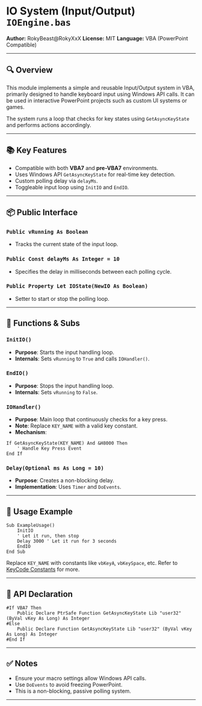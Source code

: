 # IO System (Input/Output) `IOEngine.bas`

**Author:** RokyBeast\@RokyXxX
**License:** MIT
**Language:** VBA (PowerPoint Compatible)

---

## 🔍 Overview

This module implements a simple and reusable Input/Output system in VBA, primarily designed to handle keyboard input using Windows API calls. It can be used in interactive PowerPoint projects such as custom UI systems or games.

The system runs a loop that checks for key states using `GetAsyncKeyState` and performs actions accordingly.

---

## 📚 Key Features

* Compatible with both **VBA7** and **pre-VBA7** environments.
* Uses Windows API `GetAsyncKeyState` for real-time key detection.
* Custom polling delay via `delayMs`.
* Toggleable input loop using `InitIO` and `EndIO`.

---

## 📦 Public Interface

### `Public vRunning As Boolean`

* Tracks the current state of the input loop.

### `Public Const delayMs As Integer = 10`

* Specifies the delay in milliseconds between each polling cycle.

### `Public Property Let IOState(NewIO As Boolean)`

* Setter to start or stop the polling loop.

---

## 🧩 Functions & Subs

### `InitIO()`

* **Purpose**: Starts the input handling loop.
* **Internals**: Sets `vRunning` to `True` and calls `IOHandler()`.

### `EndIO()`

* **Purpose**: Stops the input handling loop.
* **Internals**: Sets `vRunning` to `False`.

### `IOHandler()`

* **Purpose**: Main loop that continuously checks for a key press.
* **Note**: Replace `KEY_NAME` with a valid key constant.
* **Mechanism**:

```vba
If GetAsyncKeyState(KEY_NAME) And &H8000 Then
    ' Handle Key Press Event
End If
```

### `Delay(Optional ms As Long = 10)`

* **Purpose**: Creates a non-blocking delay.
* **Implementation**: Uses `Timer` and `DoEvents`.

---

## 🧠 Usage Example

```vba
Sub ExampleUsage()
    InitIO
    ' Let it run, then stop
    Delay 3000 ' Let it run for 3 seconds
    EndIO
End Sub
```

Replace `KEY_NAME` with constants like `vbKeyA`, `vbKeySpace`, etc. Refer to [KeyCode Constants](https://learn.microsoft.com/en-us/office/vba/language/reference/user-interface-help/keycode-constants) for more.

---

## 🔐 API Declaration

```vba
#If VBA7 Then
    Public Declare PtrSafe Function GetAsyncKeyState Lib "user32" (ByVal vKey As Long) As Integer
#Else
    Public Declare Function GetAsyncKeyState Lib "user32" (ByVal vKey As Long) As Integer
#End If
```

---

## ✅ Notes

* Ensure your macro settings allow Windows API calls.
* Use `DoEvents`  to avoid freezing PowerPoint.
* This is a non-blocking, passive polling system.

---
